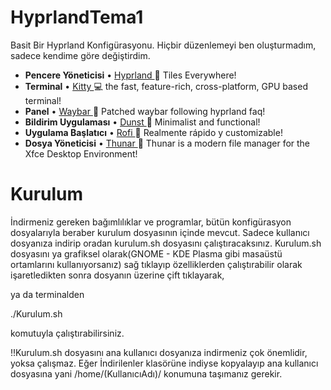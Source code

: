 # HyprlandTema1

Basit Bir Hyprland Konfigürasyonu. Hiçbir düzenlemeyi ben oluşturmadım, sadece kendime göre değiştirdim.

* **Pencere Yöneticisi** • [Hyprland ](https://github.com/hyprwm/Hyprland)🎨 Tiles Everywhere!
* **Terminal** • [Kitty ](https://github.com/kovidgoyal/kitty) 💻 the fast, feature-rich, cross-platform, GPU based terminal!
* **Panel** • [Waybar ](https://aur.archlinux.org/packages/waybar-hyprland-git)🍧 Patched waybar following hyprland faq!
* **Bildirim Uygulaması** • [Dunst ](https://github.com/dunst-project/dunst) 🍃 Minimalist and functional!
* **Uygulama Başlatıcı** • [Rofi ](https://github.com/davatorium/rofi) 🚀 Realmente rápido y customizable!
* **Dosya Yöneticisi** • [Thunar ](https://github.com/xfce-mirror/thunar)🔖 Thunar is a modern file manager for the Xfce Desktop Environment!

# Kurulum
İndirmeniz gereken bağımlılıklar ve programlar, bütün konfigürasyon dosyalarıyla beraber kurulum dosyasının içinde mevcut. Sadece kullanıcı dosyanıza indirip oradan kurulum.sh dosyasını çalıştıracaksınız. Kurulum.sh dosyasını ya grafiksel olarak(GNOME - KDE Plasma gibi masaüstü ortamlarını kullanıyorsanız) sağ tıklayıp özelliklerden çalıştırabilir olarak işaretledikten sonra dosyanın üzerine çift tıklayarak, 

ya da terminalden 

./Kurulum.sh 

komutuyla çalıştırabilirsiniz.

!!Kurulum.sh dosyasını ana kullanıcı dosyanıza indirmeniz çok önemlidir, yoksa çalışmaz. Eğer İndirilenler klasörüne indiyse kopyalayıp ana kullanıcı dosyasına yani /home/(KullanıcıAdı)/ konumuna taşımanız gerekir.

